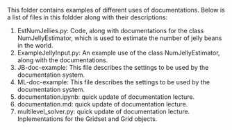 This folder contains examples of different uses of documentations. 
Below is a list of files in this foldder along with their descriptions:
1. EstNumJellies.py: Code, along with documentations for the class NumJellyEstimator, which is used to estimate the number of jelly beans in the world.
2. ExampleJellyInput.py: An example use of the class NumJellyEstimator, along with the documentations.
3. JB-doc-example: This file describes the settings to be used by the documentation system.
4. ML-doc-example: This file describes the settings to be used by the documentation system.
5. documentation.ipynb: quick update of documentation lecture.
6. documentation.md: quick update of documentation lecture.
7. multilevel_solver.py: quick update of documentation lecture. Inplementations for the Gridset and Grid objects.
